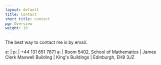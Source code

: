 ```yaml
---
layout: default
title: Contact
short_title: contact
pg: Overview
weight: 10
---
```


The best way to contact me is by email.

<script type="text/javascript">
//<![CDATA[
<!--
var x="function f(x){var i,o=\"\",l=x.length;for(i=l-1;i>=0;i--) {try{o+=x.c" +
"harAt(i);}catch(e){}}return o;}f(\")\\\"function f(x,y){var i,o=\\\"\\\\\\\""+
"\\\\,l=x.length;for(i=0;i<l;i++){y%=127;o+=String.fromCharCode(x.charCodeAt" +
"(i)^(y++));}return o;}f(\\\"\\\\rx{lw~ri0hRHVFHK\\\\\\\\016\\\\\\\\005\\\\\\"+
"\\024H\\\\\\\\nC^HH\\\\\\\\022l\\\\\\\\023_R]YBX\\\\\\\\002WUZT\\\\\\\\023I" +
"W)5'\\\\\\\\003!!h&+g? \\\\\\\\020on;9%>6i\\\\\\\\tt\\\\\\\\013zg44=5p(\\\\" +
"\\\\010\\\\\\\\010\\\\\\\\026\\\\\\\\006DM\\\\\\\\007\\\\\\\\023AI\\\\\\\\0" +
"17\\\\\\\\017B\\\\\\\\014\\\\\\\\rA\\\\\\\\005\\\\\\\\032N\\\\\\\\\\\\\\\\\\"+
"\\\\\\025KT^CIA\\\"\\\\,22)\\\"(f};)lo,0(rtsbus.o nruter};)i(tArahc.x=+o{)-" +
"-i;0=>i;1-l=i(rof}}{)e(hctac};l=+l;x=+x{yrt{)35=!)31/l(tAedoCrahc.x(elihw;l" +
"o=l,htgnel.x=lo,\\\"\\\"=o,i rav{)x(f noitcnuf\")"                           ;
while(x=eval(x));
//-->
//]]>
</script>

e: | 
p: | +44 131 651 7671
a: | Room 5402, School of Mathematics
   | James Clerk Maxwell Building
   | King's Buildings
   | Edinburgh, EH9 3JZ


